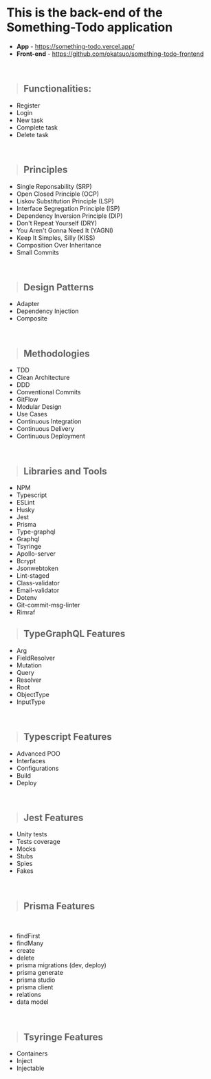 # **This is the back-end of the Something-Todo application**

* **App** - https://something-todo.vercel.app/
* **Front-end** - https://github.com/okatsuo/something-todo-frontend

<br>

> ## Functionalities:

* Register
* Login
* New task
* Complete task
* Delete task

<br>

> ## Principles

* Single Reponsability (SRP)
* Open Closed Principle (OCP)
* Liskov Substitution Principle (LSP) 
* Interface Segregation Principle (ISP)
* Dependency Inversion Principle (DIP)
* Don't Repeat Yourself (DRY)
* You Aren't Gonna Need It (YAGNI)
* Keep It Simples, Silly (KISS)
* Composition Over Inheritance
* Small Commits

<br >

> ## Design Patterns

* Adapter
* Dependency Injection
* Composite

<br>

> ## Methodologies

* TDD
* Clean Architecture
* DDD
* Conventional Commits
* GitFlow
* Modular Design
* Use Cases
* Continuous Integration
* Continuous Delivery
* Continuous Deployment

<br>

> ## Libraries and Tools

* NPM
* Typescript
* ESLint
* Husky
* Jest
* Prisma
* Type-graphql
* Graphql
* Tsyringe
* Apollo-server
* Bcrypt
* Jsonwebtoken
* Lint-staged
* Class-validator
* Email-validator
* Dotenv
* Git-commit-msg-linter
* Rimraf

> ## TypeGraphQL Features 

* Arg
* FieldResolver
* Mutation 
* Query 
* Resolver 
* Root
* ObjectType
* InputType

<br>

> ## Typescript Features

* Advanced POO
* Interfaces
* Configurations
* Build
* Deploy

<br>

> ## Jest Features

* Unity tests
* Tests coverage
* Mocks
* Stubs
* Spies
* Fakes

<br>

> ## Prisma Features

<br>

* findFirst
* findMany
* create
* delete
* prisma migrations (dev, deploy)
* prisma generate
* prisma studio
* prisma client
* relations
* data model

<br>

> ## Tsyringe Features

* Containers
* Inject
* Injectable